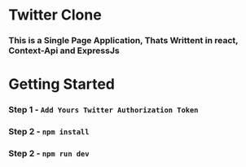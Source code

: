 # Twitter Clone

### This is a Single Page Application, Thats Writtent in react, Context-Api and ExpressJs 


# Getting Started

### Step 1 -  `Add Yours Twitter Authorization Token`
### Step 2 - `npm install`
### Step 2 - `npm run dev`
